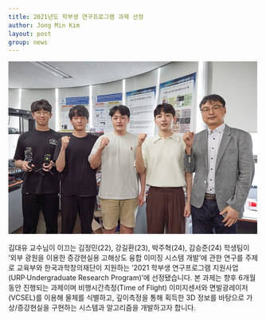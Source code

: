 ```yaml
---
title: 2021년도 학부생 연구프로그램 과제 선정
author: Jong Min Kim
layout: post
group: news
---
```


<img src="/static/img/news/2021-urp.jpg" alt="MR5 2220 empty" class="img-responsive">
 
김대유 교수님이 이끄는 김정민(22), 강길환(23), 박주혁(24), 감승준(24) 학생팀이 ‘외부 광원을 이용한 증강현실용 고해상도 융합 이미징 시스템 개발’에 관한 연구를 주제로 교육부와 한국과학창의재단이 지원하는 ‘2021 학부생 연구프로그램 지원사업(URP·Undergraduate Research Program)’에 선정됐습니다. 본 과제는 향후 6개월동안 진행되는 과제이며 비행시간측정(Time of Flight) 이미지센서와 면발광레이저(VCSEL)를 이용해 물체를 식별하고, 깊이측정을 통해 획득한 3D 정보를 바탕으로 가상/증강현실을 구현하는 시스템과 알고리즘을 개발하고자 합니다.